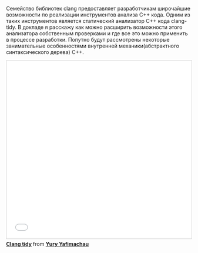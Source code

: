 Семейство библиотек clang предоставляет разработчикам широчайшие возможности по реализации инструментов анализа C++ кода. Одним из таких инструментов является статический анализатор C++ кода clang-tidy.
В докладе я расскажу как можно расширить возможности этого анализатора собственным проверками и где все это можно применить в процессе разработки. Попутно будут рассмотрены  некоторые занимательные особенностями внутренней механики(абстрактного синтаксического дерева) С++.

<iframe src="//www.slideshare.net/slideshow/embed_code/key/4EuH8DiEtWwSMv" width="595" height="485" frameborder="0" marginwidth="0" marginheight="0" scrolling="no" style="border:1px solid #CCC; border-width:1px; margin-bottom:5px; max-width: 100%;" allowfullscreen> </iframe> <div style="margin-bottom:5px"> <strong> <a href="//www.slideshare.net/secret/4EuH8DiEtWwSMv" title="Clang tidy" target="_blank">Clang tidy</a> </strong> from <strong><a target="_blank" href="//www.slideshare.net/YuryYafimachau">Yury Yafimachau</a></strong> </div>

